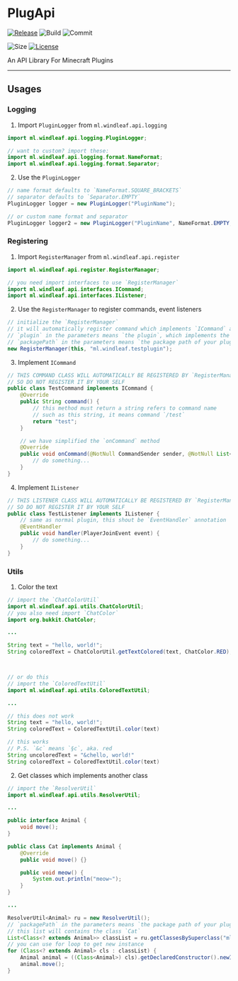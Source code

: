 # PlugApi
[![Release](https://jitpack.io/v/WindLeaf233/PlugApi.svg)](https://jitpack.io/#WindLeaf233/PlugApi)
![Build](https://img.shields.io/github/workflow/status/WindLeaf233/PlugApi/Java%20CI%20with%20Gradle)
![Commit](https://img.shields.io/github/last-commit/WindLeaf233/PlugApi)

![Size](https://img.shields.io/github/repo-size/WindLeaf233/PlugApi)
[![License](https://img.shields.io/github/license/WindLeaf233/PlugApi)](https://choosealicense.com/licenses/gpl-3.0/)


An API Library For Minecraft Plugins

---

## Usages
### Logging
1. Import `PluginLogger` from `ml.windleaf.api.logging`
```java
import ml.windleaf.api.logging.PluginLogger;

// want to custom? import these:
import ml.windleaf.api.logging.format.NameFormat;
import ml.windleaf.api.logging.format.Separator;
```
2. Use the `PluginLogger`
```java
// name format defaults to `NameFormat.SQUARE_BRACKETS`
// separator defaults to `Separator.EMPTY`
PluginLogger logger = new PluginLogger("PluginName");

// or custom name format and separator
PluginLogger logger2 = new PluginLogger("PluginName", NameFormat.EMPTY, Separator.SINGLE_ARROW);
```

### Registering
1. Import `RegisterManager` from `ml.windleaf.api.register`
```java
import ml.windleaf.api.register.RegisterManager;

// you need import interfaces to use `RegisterManager`
import ml.windleaf.api.interfaces.ICommand;
import ml.windleaf.api.interfaces.IListener;
```
2. Use the `RegisterManager` to register commands, event listeners
```java
// initialize the `RegisterManager`
// it will automatically register command which implements `ICommand` and listener which implements `IListener`
// `plugin` in the parameters means `the plugin`, which implements the `JavaPlugin`
// `packagePath` in the parameters means `the package path of your plugin`, such as below
new RegisterManager(this, "ml.windleaf.testplugin");
```
3. Implement `ICommand`
```java
// THIS COMMAND CLASS WILL AUTOMATICALLY BE REGISTERED BY `RegisterManager`
// SO DO NOT REGISTER IT BY YOUR SELF
public class TestCommand implements ICommand {
    @Override
    public String command() {
        // this method must return a string refers to command name
        // such as this string, it means command `/test`
        return "test";
    }

    // we have simplified the `onCommand` method
    @Override
    public void onCommand(@NotNull CommandSender sender, @NotNull List<String> args) {
        // do something...
    }
}
```
4. Implement `IListener`
```java
// THIS LISTENER CLASS WILL AUTOMATICALLY BE REGISTERED BY `RegisterManager`
// SO DO NOT REGISTER IT BY YOUR SELF
public class TestListener implements IListener {
    // same as normal plugin, this shout be `EventHandler` annotation
    @EventHandler
    public void handler(PlayerJoinEvent event) {
        // do something...
    }
}
```
### Utils
1. Color the text
```java
// import the `ChatColorUtil`
import ml.windleaf.api.utils.ChatColorUtil;
// you also need import `ChatColor`
import org.bukkit.ChatColor;

...

String text = "hello, world!";
String coloredText = ChatColorUtil.getTextColored(text, ChatColor.RED);



// or do this
// import the `ColoredTextUtil`
import ml.windleaf.api.utils.ColoredTextUtil;

...

// this does not work
String text = "hello, world!";
String coloredText = ColoredTextUtil.color(text)

// this works
// P.S. `&c` means `§c`, aka. red
String uncoloredText = "&chello, world!"
String coloredText = ColoredTextUtil.color(text)
```
2. Get classes which implements another class
```java
// import the `ResolverUtil`
import ml.windleaf.api.utils.ResolverUtil;

...

public interface Animal {
    void move();
}

public class Cat implements Animal {
    @Override
    public void move() {}

    public void meow() {
        System.out.println("meow~");
    }
}

...

ResolverUtil<Animal> ru = new ResolverUtil();
// `packagePath` in the parameters means `the package path of your plugin`, such as below
// this list will contains the class `Cat`
List<Class<? extends Animal>> classList = ru.getClassesBySuperclass("ml.windleaf.test");
// you can use for loop to get new instance
for (Class<? extends Animal> cls : classList) {
    Animal animal = ((Class<Animal>) cls).getDeclaredConstructor().newInstance();
    animal.move();
}
```
